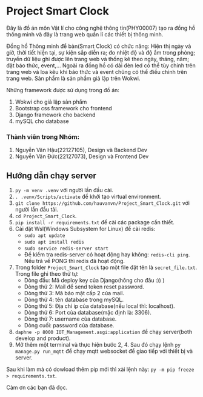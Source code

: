 # Project Smart Clock
Đây là đồ án môn Vật lí cho công nghệ thông tin(PHY00007) tạo ra đồng hồ thông minh và đây là trang web quản lí các thiết bị thông minh.

Đồng hồ Thông minh để bàn(Smart Clock) có chức năng: Hiện thị ngày và giờ, thời tiết hiện tại, sự kiện sắp diễn ra; đo nhiệt độ và độ ẩm trong phòng; 
truyền dữ liệu ghi được lên trang web và thống kê theo ngày, tháng, năm; đặt báo thức, event,... Ngoài ra đồng hồ có dải đèn led có thể tùy chính trên trang web và loa kêu khi báo thức
và event chũng có thể điều chỉnh trên trang web. Sản phẩm là sản phẩm giả lập trên Wokwi.

Những framework được sử dụng trong đồ án:
1. Wokwi cho giả lập sản phẩm
2. Bootstrap css framework cho frontend
3. Django framework cho backend
4. mySQL cho database

### Thành viên trong Nhóm:
1. Nguyễn Văn Hậu(22127105), Design và Backend Dev
2. Nguyễn Văn Đức(22127073), Design và Frontend Dev

## Hướng dẫn chạy server
1. `py -m venv .venv` với người lần đầu cài.
2. `. .venv/Scripts/activate` để khởi tạo virtual environment.
3. `git clone https://github.com/hauvanvn/Project_Smart_Clock.git` với người lần đầu tải.
4. `cd Project_Smart_Clock`.
5. `pip install -r requirements.txt` để cài các package cần thiết.
6. Cài đặt Wsl(Windows Subsystem for Linux) để cài redis:
    - `sudo apt update`
    - `sudo apt install redis`
    - `sudo service redis-server start`
    - Để kiểm tra redis-server có hoạt động hay không: `redis-cli ping`. Nếu trả về PONG thì redis đã hoạt động.
7. Trong folder `Project_Smart_Clock` tạo một file đặt tên là `secret_file.txt`. Trong file ghi theo thứ tự:
    - Dòng đầu: Mã deploy key của Django(hông cho đâu :)) )
    - Dòng thứ 2: Mail để send token reset password.
    - Dòng thứ 3: Mã bảo mật cấp 2 của mail.
    - Dòng thứ 4: tên database trong mySQL.
    - Dòng thứ 5: Địa chỉ ip của database(nếu local thì: localhost).
    - Dòng thứ 6: Port của database(mặc định là: 3306).
    - Dòng thứ 7: username của database.
    - Dòng cuối: password của database.
7. `daphne -p 8000 IOT_Management.asgi:application` để chạy server(both develop and product).
8. Mở thêm một terminal và thực hiện bước 2, 4. Sau đó chạy lệnh `py manage.py run_mqtt` để chạy mqtt websocket để giao tiếp với thiết bị và server.

Sau khi làm mà có dowload thêm pip mới thì xài lệnh này: `py -m pip freeze > requirements.txt`.

Cảm ơn các bạn đã đọc.
